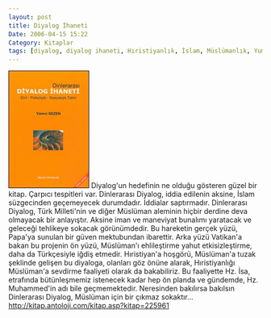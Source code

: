 ```yaml
---
layout: post
title: Diyalog İhaneti
Date: 2006-04-15 15:22
Category: Kitaplar
tags: [diyalog, diyalog ihaneti, Hıristiyanlık, İslam, Müslümanlık, Yumni Sezen]
---
```


<span class="kitap-resmi">![Diyalog İhaneti][]</span> Diyalog'un hedefinin ne olduğu gösteren güzel bir
kitap. Çarpıcı tespitleri var. Dinlerarası Diyalog, iddia edilenin aksine, İslam süzgecinden geçemeyecek durumdadır. İddialar saptırmadır.
Dinlerarası Diyalog, Türk Milleti'nin ve diğer Müslüman aleminin hiçbir
derdine deva olmayacak bir anlayıştır. Aksine iman ve maneviyat bunalımı
yaratacak ve geleceği tehlikeye sokacak görünümdedir. Bu hareketin
gerçek yüzü, Papa'ya sunulan bir güven mektubundan ibarettir. Arka yüzü
Vatikan'a bakan bu projenin ön yüzü, Müslüman'ı ehlileştirme yahut
etkisizleştirme, daha da Türkçesiyle iğdiş etmedir. Hıristiyan'a
hoşgörü, Müslüman'a tuzak şeklinde gelişen bu diyaloga, olanları göz
önüne alarak, Hıristiyanlığı Müslüman'a sevdirme faaliyeti olarak da
bakabiliriz. Bu faaliyette Hz. İsa, etrafında bütünleşmemiz istenecek
kadar hep ön planda ve gündemde, Hz. Muhammed'in adı bile geçmemektedir.
Neresinden bakılırsa bakılsın Dinlerarası Diyalog, Müslüman için bir
çıkmaz sokaktır... http://kitap.antoloji.com/kitap.asp?kitap=225961

  [Diyalog İhaneti]: /images/diyalog_ihaneti_yumni_sezer.jpg
    "Diyalog İhaneti"
